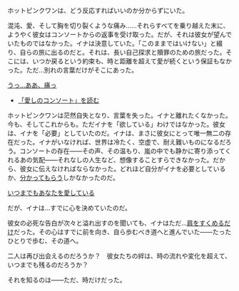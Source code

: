 <!-- title: さらば、コンソート -->
<!-- relationship: It's Complicated -->

ホットピンクワンは、どう反応すればいいのか分からずにいた。

混沌、愛、そして胸を切り裂くような痛み……それらすべてを乗り越えた末に、ようやく彼女はコンソートからの返事を受け取った。だが、それは彼女が望んでいたものではなかった。イナは決意していた。「このままではいけない」と綴り、自らの旅に出るのだと。それは、長い自己探求と贖罪のための旅だった。そこには、いつか戻るという約束も、時と距離を超えて愛が続くという保証もなかった。ただ…別れの言葉だけがそこにあった。

[うっ…ああ、痛っ](#embed:https://www.youtube.com/live/kwmxMSD8tTU?t=975)

- [「愛しのコンソート」を読む](#text:dearest-consort)

ホットピンクワンは茫然自失となり、言葉を失った。イナと離れたくなかった。今も、そしてこれからも。ただイナを「欲している」わけではなかった。彼女は、イナを「必要」としていたのだ。イナは、まさに彼女にとって唯一無二の存在だった。イナがいなければ、世界は冷たく、空虚で、耐え難いものになるだろう。コンソートの存在――その声、その温もり、嵐の中でも静かに寄り添ってくれるあの気配――それなしの人生など、想像することすらできなかった。だから、彼女に伝えなければならなかった。どれほど自分がイナを必要としているか、[分かってもらう](https://www.youtube.com/live/kwmxMSD8tTU?t=3594)しかなかったのだ。

[いつまでもあなたを愛している](#embed:https://www.youtube.com/live/kwmxMSD8tTU?t=4116)

だが、イナは…すでに心を決めていたのだ。

彼女の必死な告白が次々と溢れ出すのを聞いても、イナはただ…[肩をすくめるだけ](https://www.youtube.com/live/PoM6ETBlOVY?t=4319)だった。その心はすでに前を向き、自ら歩むべき道へと進んでいた――たったひとりで歩む、その道へ。

二人は再び出会えるのだろうか？　彼女たちの絆は、時の流れや変化を超えて、いつまでも残るのだろうか？

それを知るのは――ただ、時だけだった。